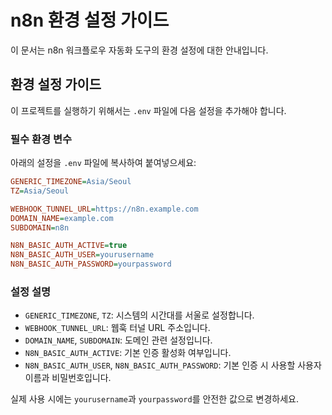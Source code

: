 # n8n 환경 설정 가이드

이 문서는 n8n 워크플로우 자동화 도구의 환경 설정에 대한 안내입니다.

## 환경 설정 가이드
이 프로젝트를 실행하기 위해서는 `.env` 파일에 다음 설정을 추가해야 합니다.
### 필수 환경 변수
아래의 설정을 `.env` 파일에 복사하여 붙여넣으세요:
``` ini
GENERIC_TIMEZONE=Asia/Seoul
TZ=Asia/Seoul

WEBHOOK_TUNNEL_URL=https://n8n.example.com
DOMAIN_NAME=example.com
SUBDOMAIN=n8n

N8N_BASIC_AUTH_ACTIVE=true
N8N_BASIC_AUTH_USER=yourusername
N8N_BASIC_AUTH_PASSWORD=yourpassword
```
### 설정 설명
- `GENERIC_TIMEZONE`, `TZ`: 시스템의 시간대를 서울로 설정합니다.
- `WEBHOOK_TUNNEL_URL`: 웹훅 터널 URL 주소입니다.
- `DOMAIN_NAME`, `SUBDOMAIN`: 도메인 관련 설정입니다.
- `N8N_BASIC_AUTH_ACTIVE`: 기본 인증 활성화 여부입니다.
- `N8N_BASIC_AUTH_USER`, `N8N_BASIC_AUTH_PASSWORD`: 기본 인증 시 사용할 사용자 이름과 비밀번호입니다.

실제 사용 시에는 `yourusername`과 `yourpassword`를 안전한 값으로 변경하세요.
